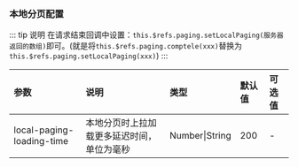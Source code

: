 ### 本地分页配置

::: tip 说明
在请求结束回调中设置：`this.$refs.paging.setLocalPaging(服务器返回的数组)`即可。(就是将`this.$refs.paging.comptele(xxx)`替换为`this.$refs.paging.setLocalPaging(xxx)`)
:::


| 参数                      | 说明                                       | 类型           | 默认值 | 可选值 |
| :------------------------ | :----------------------------------------- | :------------- | :----- | :----- |
| local-paging-loading-time | 本地分页时上拉加载更多延迟时间，单位为毫秒 | Number\|String | 200    | -      |